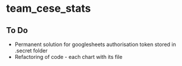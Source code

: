# team_cese_stats
## To Do
* Permanent solution for googlesheets authorisation token stored in .secret folder
* Refactoring of code - each chart with its file
